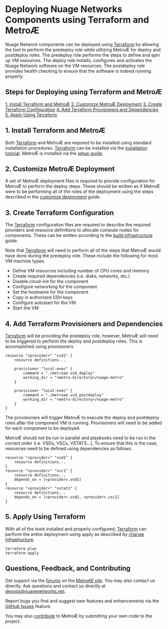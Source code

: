 # Deploying Nuage Networks Components using Terraform and MetroÆ

Nuage Network components can be deployed using [Terraform](https://www.terraform.io/) by allowing the tool to perform the predeploy role while utilizing MetroÆ for deploy and postdeploy roles.  The predeploy role performs the steps to define and spin up VM resources.  The deploy role installs, configures and activates the Nuage Network software on the VM resources.  The postdeploy role provides health checking to ensure that the software is indeed running properly.

## Steps for Deploying using Terraform and MetroÆ
[1. Install Terraform and MetroÆ](#1-install-terraform-and-metroÆ) 
[2. Customize MetroÆ Deployment](#2-customize-metroÆ-deployment) 
[3. Create Terraform Configuration](#3-create-terraform-configuration) 
[4. Add Terraform Provisioners and Dependencies](#4-add-terraform-provisioners-and-dependencies) 
[5. Apply Using Terraform](#5-apply-using-terraform) 

## 1. Install Terraform and MetroÆ
Both [Terraform](https://www.terraform.io/) and MetroÆ are required to be installed using standard installation procedures.  [Terraform](https://www.terraform.io/) can be installed via the [installation tutorial](https://learn.hashicorp.com/terraform/getting-started/install).  MetroÆ is installed via the [setup guide](SETUP.md).

## 2. Customize MetroÆ Deployment
A set of MetroÆ deployment files is required to provide configuration for MetroÆ to perform the deploy steps.  These should be written as if MetroÆ were to be performing all of the roles of the deployment using the steps described in the [customize deployment](CUSTOMIZE.md) guide.

## 3. Create Terraform Configuration
The [Terraform](https://www.terraform.io/) configuration files are required to describe the required providers and resource definitions to allocate compute nodes for components.  These can be written according to the [build infrastructure](https://learn.hashicorp.com/terraform/getting-started/build) guide.

Note that [Terraform](https://www.terraform.io/) will need to perform all of the steps that MetroÆ would have done during the predeploy role.  These include the following for most VM machine types:
- Define VM resources including number of CPU cores and memory
- Create required dependencies (i.e. disks, networks, etc.)
- Disable cloud-init for the component
- Configure networking for the component
- Set the hostname for the component
- Copy in authorized SSH keys
- Configure autostart for the VM
- Start the VM

## 4. Add Terraform Provisioners and Dependencies
[Terraform](https://www.terraform.io/) will be providing the predeploy role, however, MetroÆ will need to be triggered to perform the deploy and postdeploy roles.  This is accomplished using provisioners.

    resource "<provider>" "vsd1" {
        resource definitions...
        
        provisioner "local-exec" {
            command = "./metroae vsd_deploy"
            working_dir = "<metro-directory>/nuage-metro"
        }

        provisioner "local-exec" {
            command = "./metroae vsd_postdeploy"
            working_dir = "<metro-directory>/nuage-metro"
        }
    }

The provisioners will trigger MetroÆ to execute the deploy and postdeploy roles after the component VM is running.  Provisioners will need to be added for each component to be deployed.

MetroÆ should not be run in parallel and playbooks need to be run in the correct order (i.e. VSDs, VSCs, VSTATS...).  To ensure that this is the case, resources need to be defined using dependencies as follows.

    resource "<provider>" "vsd1" {
        resource definitions...
    }
    resource "<provider>" "vsc1" {
        resource definitions...
        depends_on = [<provider>.vsd1]
    }
    resource "<provider>" "vstat1" {
        resource definitions...
        depends_on = [<provider>.vsd1, <provider>.vsc1]
    }

## 5. Apply Using Terraform
With all of the tools installed and properly configured, [Terraform](https://www.terraform.io/) can perform the entire deployment using apply as described by [change infrastructure](https://learn.hashicorp.com/terraform/getting-started/change).

    terraform plan
    terraform apply
    
## Questions, Feedback, and Contributing
Get support via the [forums](https://devops.nuagenetworks.net/forums/) on the [MetroAE site](https://devops.nuagenetworks.net/).
You may also contact us directly.	Ask questions and contact us directly at [devops@nuagenetworks.net](mailto:deveops@nuagenetworks.net "send email to nuage-metro project").

Report bugs you find and suggest new features and enhancements via the [GitHub Issues](https://github.com/nuagenetworks/nuage-metro/issues "nuage-metro issues") feature.

You may also [contribute](../CONTRIBUTING.md) to MetroÆ by submitting your own code to the project.

